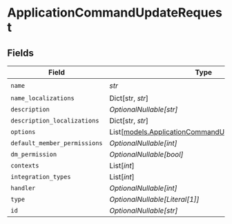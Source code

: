 # ApplicationCommandUpdateRequest


## Fields

| Field                                                                                                      | Type                                                                                                       | Required                                                                                                   | Description                                                                                                |
| ---------------------------------------------------------------------------------------------------------- | ---------------------------------------------------------------------------------------------------------- | ---------------------------------------------------------------------------------------------------------- | ---------------------------------------------------------------------------------------------------------- |
| `name`                                                                                                     | *str*                                                                                                      | :heavy_check_mark:                                                                                         | N/A                                                                                                        |
| `name_localizations`                                                                                       | Dict[str, *str*]                                                                                           | :heavy_minus_sign:                                                                                         | N/A                                                                                                        |
| `description`                                                                                              | *OptionalNullable[str]*                                                                                    | :heavy_minus_sign:                                                                                         | N/A                                                                                                        |
| `description_localizations`                                                                                | Dict[str, *str*]                                                                                           | :heavy_minus_sign:                                                                                         | N/A                                                                                                        |
| `options`                                                                                                  | List[[models.ApplicationCommandUpdateRequestOptions](../models/applicationcommandupdaterequestoptions.md)] | :heavy_minus_sign:                                                                                         | N/A                                                                                                        |
| `default_member_permissions`                                                                               | *OptionalNullable[int]*                                                                                    | :heavy_minus_sign:                                                                                         | N/A                                                                                                        |
| `dm_permission`                                                                                            | *OptionalNullable[bool]*                                                                                   | :heavy_minus_sign:                                                                                         | N/A                                                                                                        |
| `contexts`                                                                                                 | List[*int*]                                                                                                | :heavy_minus_sign:                                                                                         | N/A                                                                                                        |
| `integration_types`                                                                                        | List[*int*]                                                                                                | :heavy_minus_sign:                                                                                         | N/A                                                                                                        |
| `handler`                                                                                                  | *OptionalNullable[int]*                                                                                    | :heavy_minus_sign:                                                                                         | N/A                                                                                                        |
| `type`                                                                                                     | *OptionalNullable[Literal[1]]*                                                                             | :heavy_minus_sign:                                                                                         | N/A                                                                                                        |
| `id`                                                                                                       | *OptionalNullable[str]*                                                                                    | :heavy_minus_sign:                                                                                         | N/A                                                                                                        |